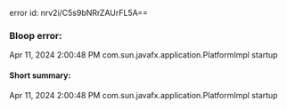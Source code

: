 error id: nrv2i/C5s9bNRrZAUrFL5A==
### Bloop error:

Apr 11, 2024 2:00:48 PM com.sun.javafx.application.PlatformImpl startup
#### Short summary: 

Apr 11, 2024 2:00:48 PM com.sun.javafx.application.PlatformImpl startup